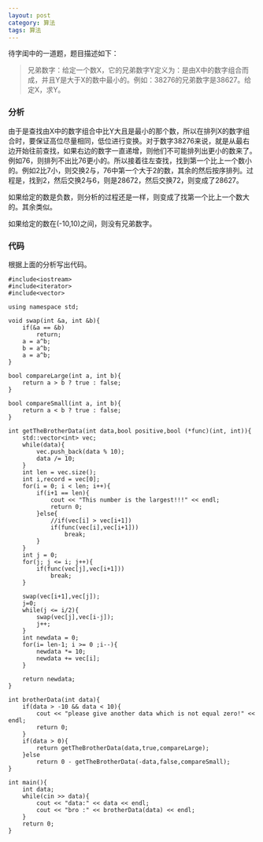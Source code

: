 ```yaml
---
layout: post
category: 算法 
tags: 算法
---
```


待字闺中的一道题，题目描述如下：

> 兄弟数字：给定一个数X，它的兄弟数字Y定义为：是由X中的数字组合而成，并且Y是大于X的数中最小的。例如：38276的兄弟数字是38627。给定X，求Y。

### 分析

由于是查找由X中的数字组合中比Y大且是最小的那个数，所以在排列X的数字组合时，要保证高位尽量相同，低位进行变换。对于数字38276来说，就是从最右边开始往前查找，如果右边的数字一直递增，则他们不可能排列出更小的数来了。例如76，则排列不出比76更小的。所以接着往左查找，找到第一个比上一个数小的。例如2比7小，则交换2与，76中第一个大于2的数，其余的然后按序排列。过程是，找到2，然后交换2与6，则是28672，然后交换72，则变成了28627。

如果给定的数是负数，则分析的过程还是一样，则变成了找第一个比上一个数大的。其余类似。

如果给定的数在(-10,10)之间，则没有兄弟数字。

### 代码

根据上面的分析写出代码。


    #include<iostream>
    #include<iterator>
    #include<vector>

    using namespace std;

    void swap(int &a, int &b){
        if(&a == &b)
            return;
        a = a^b;
        b = a^b;
        a = a^b;
    }

    bool compareLarge(int a, int b){
        return a > b ? true : false;
    }

    bool compareSmall(int a, int b){
        return a < b ? true : false;
    }

    int getTheBrotherData(int data,bool positive,bool (*func)(int, int)){
        std::vector<int> vec; 
        while(data){
            vec.push_back(data % 10);
            data /= 10;
        }
        int len = vec.size(); 
        int i,record = vec[0];
        for(i = 0; i < len; i++){
            if(i+1 == len){
                cout << "This number is the largest!!!" << endl;
                return 0;
            }else{
                //if(vec[i] > vec[i+1])
                if(func(vec[i],vec[i+1]))
                    break;
            }
        }
        int j = 0; 
        for(j; j <= i; j++){
            if(func(vec[j],vec[i+1]))
                break;
        }

        swap(vec[i+1],vec[j]);   
        j=0;
        while(j <= i/2){
            swap(vec[j],vec[i-j]);
            j++;
        }
        int newdata = 0;
        for(i= len-1; i >= 0 ;i--){
            newdata *= 10;
            newdata += vec[i];
        }

        return newdata;
    }

    int brotherData(int data){
        if(data > -10 && data < 10){
            cout << "please give another data which is not equal zero!" << endl;
            return 0;
        } 
        if(data > 0){
            return getTheBrotherData(data,true,compareLarge); 
        }else
            return 0 - getTheBrotherData(-data,false,compareSmall);
    }

    int main(){
        int data;
        while(cin >> data){
            cout << "data:" << data << endl;
            cout << "bro :" << brotherData(data) << endl;
        }
        return 0;
    }

 
